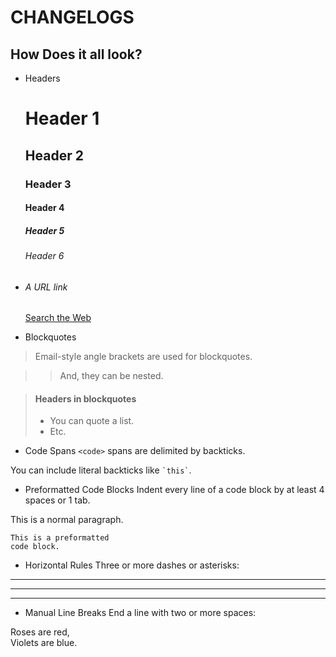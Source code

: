 # CHANGELOGS #

## How Does it all look? ##
* Headers
  # Header 1 #

  ## Header 2 ##

  ### Header 3 ###

  #### Header 4 ####

  ##### Header 5 #####

  ###### Header 6

* ###### A URL link  
  [Search the Web](http://www.google.com/ "Title=Google")

* Blockquotes
> Email-style angle brackets
> are used for blockquotes.

> > And, they can be nested.

> #### Headers in blockquotes
> 
> * You can quote a list.
> * Etc.

* Code Spans
`<code>` spans are delimited
by backticks.

You can include literal backticks
like `` `this` ``.

* Preformatted Code Blocks
Indent every line of a code block by at least 4 spaces or 1 tab.

This is a normal paragraph.

    This is a preformatted
    code block.

* Horizontal Rules
Three or more dashes or asterisks:

---

* * *

- - - - 

* Manual Line Breaks
End a line with two or more spaces:

Roses are red,   
Violets are blue.
